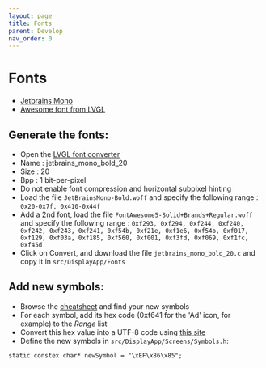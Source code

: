 ```yaml
---
layout: page
title: Fonts
parent: Develop
nav_order: 0
---
```


# Fonts
* [Jetbrains Mono](https://www.jetbrains.com/fr-fr/lp/mono/)
* [Awesome font from LVGL](https://lvgl.io/assets/others/FontAwesome5-Solid+Brands+Regular.woff)

## Generate the fonts:

 * Open the [LVGL font converter](https://lvgl.io/tools/fontconverter)
 * Name : jetbrains_mono_bold_20
 * Size : 20
 * Bpp : 1 bit-per-pixel
 * Do not enable font compression and horizontal subpixel hinting
 * Load the file `JetBrainsMono-Bold.woff` and specify the following range : `0x20-0x7f, 0x410-0x44f`
 * Add a 2nd font, load the file `FontAwesome5-Solid+Brands+Regular.woff` and specify the following range : `0xf293, 0xf294, 0xf244, 0xf240, 0xf242, 0xf243, 0xf241, 0xf54b, 0xf21e, 0xf1e6, 0xf54b, 0xf017, 0xf129, 0xf03a, 0xf185, 0xf560, 0xf001, 0xf3fd, 0xf069, 0xf1fc, 0xf45d`
 * Click on Convert, and download the file `jetbrains_mono_bold_20.c` and copy it in `src/DisplayApp/Fonts`

## Add new symbols:
 * Browse the [cheatsheet](https://fontawesome.com/cheatsheet/free/solid) and find your new symbols
 * For each symbol, add its hex code (0xf641 for the 'Ad' icon, for example) to the *Range* list
 * Convert this hex value into a UTF-8 code using [this site](http://www.ltg.ed.ac.uk/~richard/utf-8.cgi?input=f185&mode=hex)
 * Define the new symbols in `src/DisplayApp/Screens/Symbols.h`:
```
static constex char* newSymbol = "\xEF\x86\x85";
```
